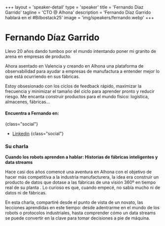 +++
layout = 'speaker-detail'
type = 'speaker'
title = 'Fernando Diaz Garrido'
tagline = 'CTO @ Alhona'
description = 'Fernando Díaz Garrido hablará en el #Bilbostack25'
image = 'img/speakers/fernando.webp'
+++

# Fernando Díaz Garrido

Llevo 20 años dando tumbos por el mundo intentando poner mi granito de arena en empresas de producto.

Ahora asentado en Valencia y creando en Alhona una plataforma de observabilidad para ayudar a empresas de manufactura a entender mejor lo que está ocurriendo en sus fábricas.

Estoy obsesionado con los ciclos de feedback rápido, maximizar la frecuencia y minimizar el tamaño del ciclo para aprender pronto y reducir riesgo. Me encanta construir productos para el mundo físico: logística, almacenes, fábricas…

#### Encuentra a Fernando en:

{class="social"}

- [Linkedin](https://www.linkedin.com/in/fernando-diaz-garrido/)
  {class="social"}

### Su charla
**Cuando los robots aprenden a hablar: Historias de fábricas inteligentes y data streams**

Hace casi dos años comencé una aventura en Alhona con el objetivo de hacer más competitiva a la industria manufacturera, la idea era construir un producto de datos que dotase a las fábricas de una visión 360º en tiempo real de su planta . Lo curioso es que, cuando empecé, no sabía mucho ni de datos ni de fábricas.

En esta charla, compartiré desde el punto de vista de un novato, las lecciones aprendidas en este tiempo: desde adentrarme en el mundo de los robots o protocolos industriales, hasta comprender cómo un data streams se puede convertir en la clave para tomar decisiones a pie de máquina.
